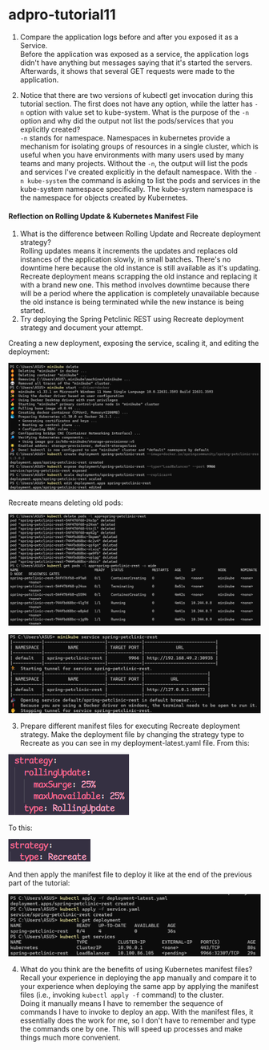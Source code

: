 # adpro-tutorial11

1. Compare the application logs before and after you exposed it as a Service.<br>
Before the application was exposed as a service, the application logs didn't have anything but messages saying that it's started the servers. Afterwards, it shows that several GET requests were made to the application.

2. Notice that there are two versions of kubectl get invocation during this tutorial section. The first does not have any option, while the latter has `-n` option with value set to kube-system. What is the purpose of the `-n` option and why did the output not list the pods/services that you explicitly created?<br>
`-n` stands for namespace. Namespaces in kubernetes provide a mechanism for isolating groups of resources in a single cluster, which is useful when you have environments with many users used by many teams and many projects. Without the `-n`, the output will list the pods and services I've created explicitly in the default namespace. With the `-n kube-system` the command is asking to list the pods and services in the kube-system namespace specifically. The kube-system namespace is the namespace for objects created by Kubernetes.

#### Reflection on Rolling Update & Kubernetes Manifest File
1. What is the difference between Rolling Update and Recreate deployment strategy?<br>
Rolling updates means it increments the updates and replaces old instances of the application slowly, in small batches. There's no downtime here because the old instance is still available as it's updating. Recreate deployment means scrapping the old instance and replacing it with a brand new one. This method involves downtime because there will be a period where the application is completely unavailable because the old instance is being terminated while the new instance is being started.
2. Try deploying the Spring Petclinic REST using Recreate deployment strategy and document your attempt.

Creating a new deployment, exposing the service, scaling it, and editing the deployment:


![alt text](<Screenshot 2024-05-17 173137.png>)

Recreate means deleting old pods:


![alt text](<Screenshot 2024-05-17 173159.png>)

![alt text](<Screenshot 2024-05-17 173217.png>)

3. Prepare different manifest files for executing Recreate deployment strategy.
Make the deployment file by changing the strategy type to Recreate as you can see in my deployment-latest.yaml file.
From this:

![alt text](image-1.png)

To this:

![alt text](image-2.png)

And then apply the manifest file to deploy it like at the end of the previous part of the tutorial:

![alt text](image.png)

4. What do you think are the benefits of using Kubernetes manifest files? Recall your experience in deploying the app manually and compare it to your experience when deploying the same app by applying the manifest files (i.e., invoking `kubectl apply -f` command) to the cluster. <br>
Doing it manually means I have to remember the sequence of commands I have to invoke to deploy an app. With the manifest files, it essentially does the work for me, so I don't have to remember and type the commands one by one. This will speed up processes and make things much more convenient.
